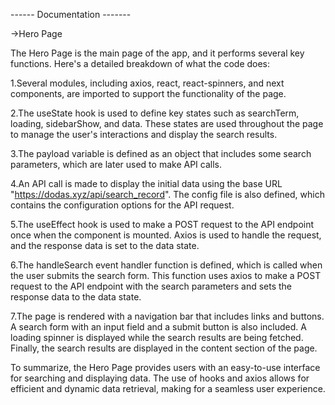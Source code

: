------ Documentation -------

->Hero Page

The Hero Page is the main page of the app, and it performs several key functions. Here's a detailed breakdown of what the code does:

1.Several modules, including axios, react, react-spinners, and next components, are imported to support the functionality of the page.

2.The useState hook is used to define key states such as searchTerm, loading, sidebarShow, and data. These states are used throughout the page to manage the user's interactions and display the search results.

3.The payload variable is defined as an object that includes some search parameters, which are later used to make API calls.

4.An API call is made to display the initial data using the base URL "https://dodas.xyz/api/search_record". The config file is also defined, which contains the configuration options for the API request.

5.The useEffect hook is used to make a POST request to the API endpoint once when the component is mounted. Axios is used to handle the request, and the response data is set to the data state.

6.The handleSearch event handler function is defined, which is called when the user submits the search form. This function uses axios to make a POST request to the API endpoint with the search parameters and sets the response data to the data state.

7.The page is rendered with a navigation bar that includes links and buttons. A search form with an input field and a submit button is also included. A loading spinner is displayed while the search results are being fetched. Finally, the search results are displayed in the content section of the page.

To summarize, the Hero Page provides users with an easy-to-use interface for searching and displaying data. The use of hooks and axios allows for efficient and dynamic data retrieval, making for a seamless user experience.
